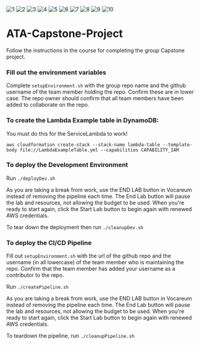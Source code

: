
![1](https://user-images.githubusercontent.com/37349912/230755976-1dc8e0bd-38ea-473f-8175-74c2acbcc745.png)
![2](https://user-images.githubusercontent.com/37349912/230755979-bb13f47d-677b-4d06-ab5b-00767320fcd3.png)
![3](https://user-images.githubusercontent.com/37349912/230755980-47fedbcb-df0a-4e80-ab5c-ae96c6fb6dac.png)
![4](https://user-images.githubusercontent.com/37349912/230755981-ddd93445-0ba0-4d24-840c-300f24257053.png)
![5](https://user-images.githubusercontent.com/37349912/230755982-9690c525-bbb5-4263-ae8c-4cd33be0a93f.png)
![6](https://user-images.githubusercontent.com/37349912/230755984-dfa92750-058a-4ed4-bb6f-641b84e0d4df.png)
![7](https://user-images.githubusercontent.com/37349912/230755985-f0ef00c5-2ae3-43ca-a44a-4cd34aa08cea.png)
![8](https://user-images.githubusercontent.com/37349912/230755986-c586df42-2f7b-4d8f-8839-0aa527c3ea22.png)
![9](https://user-images.githubusercontent.com/37349912/230755988-5b78a47e-d240-4165-882d-371c954a79a3.png)
![10](https://user-images.githubusercontent.com/37349912/230755989-6ee03add-e331-47cf-b94a-873c7bf7ebc3.png)

# ATA-Capstone-Project

Follow the instructions in the course for completing the group Capstone project.

### Fill out the environment variables
Complete `setupEnvironment.sh` with the group repo name and the github username of the team member holding the repo.
Confirm these are in lower case.
The repo owner should confirm that all team members have been added to collaborate on the repo.

### To create the Lambda Example table in DynamoDB:

You must do this for the ServiceLambda to work!

```
aws cloudformation create-stack --stack-name lambda-table --template-body file://LambdaExampleTable.yml --capabilities CAPABILITY_IAM
```

### To deploy the Development Environment

Run `./deployDev.sh`

As you are taking a break from work, use the END LAB button in Vocareum instead of removing the pipeline each time.
The End Lab button will pause the lab and resources, not allowing the budget to be used. When you're ready to start again,
click the Start Lab button to begin again with renewed AWS credentials.

To tear down the deployment then run `./cleanupDev.sh`

### To deploy the CI/CD Pipeline

Fill out `setupEnvironment.sh` with the url of the github repo and the username (in all lowercase) of the 
team member who is maintaining the repo. Confirm that the team member has added your username as a contributor to the repo.

Run `./createPipeline.sh`

As you are taking a break from work, use the END LAB button in Vocareum instead of removing the pipeline each time.
The End Lab button will pause the lab and resources, not allowing the budget to be used. When you're ready to start again,
click the Start Lab button to begin again with renewed AWS credentials.

To teardown the pipeline, run `./cleanupPipeline.sh`


